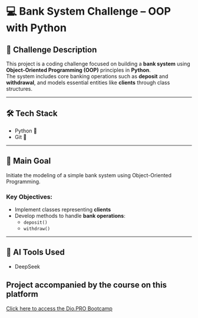 # 💻 Bank System Challenge – OOP with Python

## 🧠 Challenge Description  
This project is a coding challenge focused on building a **bank system** using **Object-Oriented Programming (OOP)** principles in **Python**.  
The system includes core banking operations such as **deposit** and **withdrawal**, and models essential entities like **clients** through class structures.

---

## 🛠️ Tech Stack  
- Python 🐍  
- Git 🔧

---

## 🎯 Main Goal  
Initiate the modeling of a simple bank system using Object-Oriented Programming.

### Key Objectives:
- Implement classes representing **clients**  
- Develop methods to handle **bank operations**:  
  - `deposit()`  
  - `withdraw()`

---

## 🤖 AI Tools Used  
- DeepSeek

## Project accompanied by the course on this platform
[Click here to access the Dio.PRO Bootcamp](https://www.dio.me/bootcamp)


##
